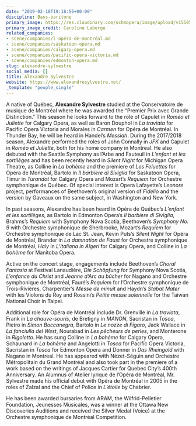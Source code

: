 ```yaml
---
date: "2019-02-18T19:18:56+00:00"
discipline: Bass-baritone
primary_image: https://res.cloudinary.com/schmopera/image/upload/v1550517470/media/2019/02/AlexandreSylvestreCarolineLaberge.jpg
primary_image_credit: Caroline Laberge
related_companies:
- scene/companies/l-opéra-de-montréal.md
- scene/companies/saskatoon-opera.md
- scene/companies/calgary-opera.md
- scene/companies/pacific-opera-victoria.md
- scene/companies/edmonton-opera.md
slug: alexandre-sylvestre
social_media: []
title: Alexandre Sylvestre
website: https://www.alexandresylvestre.net/
_template: "people_single"
---
```

A native of Québec, **Alexandre Sylvestre** studied at the Conservatoire de musique de Montréal where he was awarded the “Premier Prix avec Grande Distinction.” This season he looks forward to the role of Capulet in _Roméo et Juliette_ for Calgary Opera, as well as Baron Douphol in _La traviata_ for Pacific Opera Victoria and Morales in _Carmen_ for Opéra de Montréal. In Thunder Bay, he will be heard in Handel’s _Messiah_. During the 2017/2018 season, Alexandre performed the roles of John Connally in _JFK_ and Capulet in _Roméo et Juliette_, both for his home company in Montreal. He also debuted with the Seattle Symphony as l’Arbe and Fauteuil in _L’enfant et les sortilèges_ and has been recently heard in _Silent Night_ for Michigan Opera Theatre, as Colline in _La bohème_ and the premiere of _Les Feluettes_ for Opéra de Montréal, Bartolo in _Il barbiere di Siviglia_ for Saskatoon Opera, Timur in _Turandot_ for Calgary Opera and Mozart’s _Requiem_ for Orchestre symphonique de Québec. Of special interest is Opera Lafayette’s _Leonore_ project, performances of Beethoven’s original version of _Fidelio_ and the version by Gaveaux on the same subject, in Washington and New York.

In past seasons, Alexandre has been heard in Opéra de Québec’s _L’enfant et les sortilèges_, as Bartolo in Edmonton Opera’s _Il barbiere di Siviglia_, Brahms’s _Requiem_ with Symphony Nova Scotia, Beethoven’s _Symphony No. 9_ with Orchestre symphonique de Sherbrooke, Mozart’s _Requiem_ for Orchestre symphonique de Lac St. Jean, Kevin Puts’s _Silent Night_ for Opéra de Montréal, Brander in _La damnation de Faust_ for Orchestre symphonique de Montréal, _Haly_ in _L’italiana in Algeri_ for Calgary Opera, and Colline in _La bohème_ for Manitoba Opera.

Active on the concert stage, engagements include Beethoven’s _Choral Fantasia_ at Festival Lanaudière, _Die Schöpfung_ for Symphony Nova Scotia, _L’enfance du Christ_ and _Jeanne d’Arc au bûcher_ for Nagano and Orchestre symphonique de Montréal, Fauré’s _Requiem_ for l’Orchestre symphonique de Trois-Rivières, Charpentier’s _Messe de minuit_ and Haydn’s _Stabat Mater_ with les Violons du Roy and Rossini’s _Petite messe solennelle_ for the Taiwan National Choir in Taipei.

Additional role for Opéra de Montréal include Dr. Grenville in _La traviata_, Frank in _La chauve-souris_, de Bretigny in _MANON_, Sacristan in _Tosca_, Pietro in _Simon Boccanegra_, Bartolo in _Le nozze di Figaro_, Jack Wallace in _La fanciulla del West_, Nourabad in _Les pêcheurs de perles_, and Monterone in _Rigoletto_. He has sung Colline in _La bohème_ for Calgary Opera, Schaunard in _La bohème_ and Angelotti in _Tosca_ for Pacific Opera Victoria, Sacristan in _Tosca_ for Edmonton Opera and Donner in _Das Rheingold_ with Nagano in Montreal. He has appeared with Nézet-Séguin and Orchestre Métropolitain du Grand Montréal and also took part in the premiere of a work based on the writings of Jacques Cartier for Quebec City’s 400th Anniversary. An Alumnus of Atelier lyrique de l’Opéra de Montréal, Mr. Sylvestre made his official debut with Opéra de Montréal in 2005 in the roles of Zalzal and the Chief of Police in _L’étoile_ by Chabrier.

He has been awarded bursaries from ARAM, the Wilfrid-Pelletier Foundation, Jeunesses Musicales, was a winner at the Ottawa New Discoveries Auditions and received the Silver Medal (Voice) at the Orchestre symphonique de Montréal Competition.